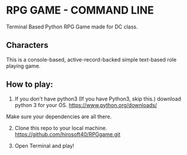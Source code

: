# RPG GAME - COMMAND LINE
Terminal Based Python RPG Game made for DC class.

## Characters

This is a console-based, active-record-backed simple text-based role playing game. 

## How to play:
1. If you don't have python3 (If you have Python3, skip this.)
download python 3 for your OS.
https://www.python.org/downloads/

Make sure your dependencies are all there.

2. Clone this repo to your local machine.
https://github.com/hirosoft40/RPGgame.git

3. Open Terminal and play!
